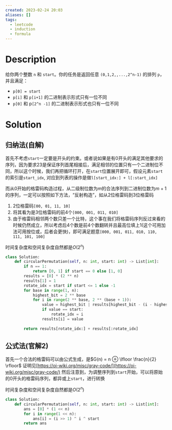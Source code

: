 ```yaml
---
created: 2023-02-24 20:03
aliases: []
tags:
  - leetcode 
  - induction
  - formula
---
```


# Description

给你两个整数 `n` 和 `start`。你的任务是返回任意 `(0,1,2,,...,2^n-1)` 的排列 `p`，并且满足：

- `p[0] = start`
- `p[i]` 和 `p[i+1]` 的二进制表示形式只有一位不同
- `p[0]` 和 p`[2^n -1]` 的二进制表示形式也只有一位不同


# Solution

## 归纳法(自解)

首先不考虑`start`一定要是开头的约束。或者说如果是有0开头的满足其他要求的序列，因为要求23是保证序列首尾相接后，满足相邻的位置只有一个二进制位不同，所以这个时候，我们再把循环打开，在`start`位置展开即可，假设元素`start`的索引是`start_idx`, 对应到列表的操作是做`l[start_idx:] + l[:start_idx]`

而从0开始的格雷码构造过程，从二级制位数为$m$的合法序列到二进制位数为$m + 1$的序列，一定可以按照如下方法，“反射构造”，如从2位格雷码到3位格雷码

1. 2位格雷码`[00, 01, 11, 10]`
2. 将其看为是3位格雷码的前4个`[000, 001, 011, 010]`
3. 由于格雷码相邻两个数只差一个比特，这个事在我们将格雷码序列反过来看的时候仍然成立，所以考虑后4个数是前4个数翻转并且最高位填上1(这个可用加法可用按位或，后者会更快)，即可满足题意`[000, 001, 011, 010, 110, 111, 101, 100]`

时间复杂度和空间复杂度自然都是$O(2^n)$

```python
class Solution:
    def circularPermutation(self, n: int, start: int) -> List[int]:
        if n == 1:
            return [0, 1] if start == 0 else [1, 0]
        results = [0] * (2 ** n)
        results[1] = 1
        rotate_idx = start if start <= 1 else -1
        for base in range(1, n):
            highest_bit = 2 ** base
            for i in range(2 ** base, 2 ** (base + 1)):
                value = highest_bit | results[highest_bit - (i - highest_bit) - 1]
                if value == start:
                    rotate_idx = i
                results[i] = value
        
        return results[rotate_idx:] + results[:rotate_idx]
```

## 公式法(官解2)

首先一个合法的格雷码可以由公式生成，是$G(n) = n ⊕ \lfloor \frac{n}{2} \rfloor$ 证明见[https://oi-wiki.org/misc/gray-code/](https://oi-wiki.org/misc/gray-code/)
然后注意到，为调整序列到`start`开始，可以将原始的$0$开头的格雷码序列，都异或上`start`，进行转换

时间复杂度和空间复杂度自然都是$O(2^n)$

```python
class Solution:
    def circularPermutation(self, n: int, start: int) -> List[int]:
        ans = [0] * (1 << n)
        for i in range(1 << n):
            ans[i] = (i >> 1) ^ i ^ start
        return ans
```
